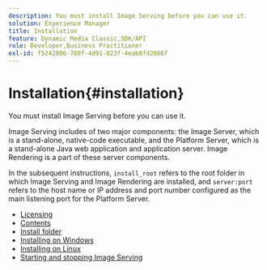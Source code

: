 ```yaml
---
description: You must install Image Serving before you can use it.
solution: Experience Manager
title: Installation
feature: Dynamic Media Classic,SDK/API
role: Developer,Business Practitioner
exl-id: f5242806-788f-4d91-823f-4eab8fd2666f
---
```

# Installation{#installation}

You must install Image Serving before you can use it.

Image Serving includes of two major components: the Image Server, which is a stand-alone, native-code executable, and the Platform Server, which is a stand-alone Java web application and application server. Image Rendering is a part of these server components.

In the subsequent instructions, `install_root` refers to the root folder in which Image Serving and Image Rendering are installed, and `server:port` refers to the host name or IP address and port number configured as the main listening port for the Platform Server. 

* [Licensing](c-licensing.md)
* [Contents](c-contents.md)
* [Install folder](c-install-folder.md)
* [Installing on Windows](t-installing-on-windows/t-installing-on-windows.md)
* [Installing on Linux](c-installing-linux/c-installing-linux.md)
* [Starting and stopping Image Serving](t-starting-and-stopping/t-starting-and-stopping.md)
